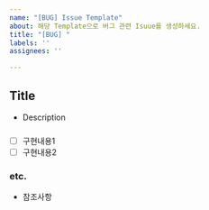 ```yaml
---
name: "[BUG] Issue Template"
about: 해당 Template으로 버그 관련 Isuue를 생성하세요.
title: "[BUG] "
labels: ''
assignees: ''

---
```


## Title
- Description

###
- [ ] 구현내용1
- [ ] 구현내용2

### etc.
- 참조사항
